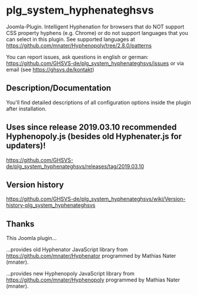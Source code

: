 # plg_system_hyphenateghsvs

Joomla-Plugin. Intelligent Hyphenation for browsers that do NOT support CSS property hyphens (e.g. Chrome) or do not support languages that you can select in this plugin. See supported languages at https://github.com/mnater/Hyphenopoly/tree/2.8.0/patterns

You can report issues, ask questions in english or german: https://github.com/GHSVS-de/plg_system_hyphenateghsvs/issues or via email (see https://ghsvs.de/kontakt)

## Description/Documentation
You'll find detailed descriptions of all configuration options inside the plugin after installation.

## Uses since release 2019.03.10 recommended Hyphenopoly.js (besides old Hyphenater.js for updaters)!
https://github.com/GHSVS-de/plg_system_hyphenateghsvs/releases/tag/2019.03.10

## Version history
https://github.com/GHSVS-de/plg_system_hyphenateghsvs/wiki/Version-history-plg_system_hyphenateghsvs

## Thanks
This Joomla plugin...

...provides old Hyphenator JavaScript library from https://github.com/mnater/Hyphenator programmed by Mathias Nater (mnater).

...provides new Hyphenopoly JavaScript library from https://github.com/mnater/Hyphenopoly programmed by Mathias Nater (mnater).

